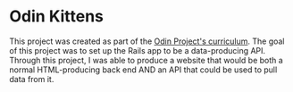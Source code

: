 # Odin Kittens

This project was created as part of the [Odin Project's curriculum](https://www.theodinproject.com/lessons/kittens-api). The goal of this project was to set up the Rails app to be a data-producing API. Through this project, I was able to produce a website that would be both a normal HTML-producing back end AND an API that could be used to pull data from it.
